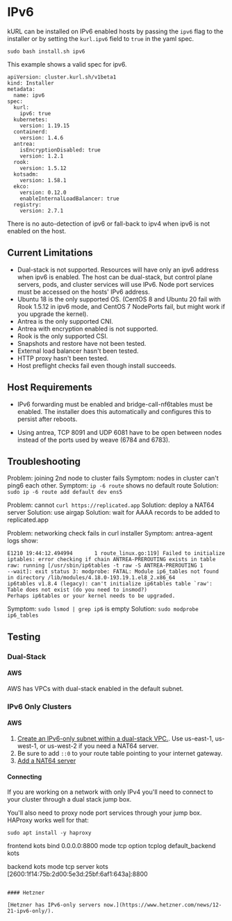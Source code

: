 # IPv6

kURL can be installed on IPv6 enabled hosts by passing the `ipv6` flag to the installer or by setting the `kurl.ipv6` field to `true` in the yaml spec.

```
sudo bash install.sh ipv6
```

This example shows a valid spec for ipv6.

```
apiVersion: cluster.kurl.sh/v1beta1
kind: Installer
metadata:
  name: ipv6
spec:
  kurl:
    ipv6: true
  kubernetes:
    version: 1.19.15
  containerd:
    version: 1.4.6
  antrea:
    isEncryptionDisabled: true
    version: 1.2.1
  rook:
    version: 1.5.12
  kotsadm:
    version: 1.58.1
  ekco:
    version: 0.12.0
    enableInternalLoadBalancer: true
  registry:
    version: 2.7.1
```

There is no auto-detection of ipv6 or fall-back to ipv4 when ipv6 is not enabled on the host.


## Current Limitations

* Dual-stack is not supported. Resources will have only an ipv6 address when ipv6 is enabled. The host can be dual-stack, but control plane servers, pods, and cluster services will use IPv6. Node port services must be accessed on the hosts' IPv6 address.
* Ubuntu 18 is the only supported OS. (CentOS 8 and Ubuntu 20 fail with Rook 1.5.12 in ipv6 mode, and CentOS 7 NodePorts fail, but might work if you upgrade the kernel).
* Antrea is the only supported CNI.
* Antrea with encryption enabled is not supported.
* Rook is the only supported CSI.
* Snapshots and restore have not been tested.
* External load balancer hasn't been tested.
* HTTP proxy hasn't been tested.
* Host preflight checks fail even though install succeeds.


## Host Requirements

* IPv6 forwarding must be enabled and bridge-call-nf6tables must be enabled. The installer does this automatically and configures this to persist after reboots.

* Using antrea, TCP 8091 and UDP 6081 have to be open between nodes instead of the ports used by weave (6784 and 6783).

## Troubleshooting


Problem: joining 2nd node to cluster fails
Symptom: nodes in cluster can't ping6 each other.
Symptom: `ip -6 route` shows no default route
Solution: `sudo ip -6 route add default dev ens5`

Problem: cannot `curl https://replicated.app`
Solution: deploy a NAT64 server
Solution: use airgap
Solution: wait for AAAA records to be added to replicated.app

Problem: networking check fails in curl installer
Symptom: antrea-agent logs show:
```
E1210 19:44:12.494994       1 route_linux.go:119] Failed to initialize iptables: error checking if chain ANTREA-PREROUTING exists in table raw: running [/usr/sbin/ip6tables -t raw -S ANTREA-PREROUTING 1 
--wait]: exit status 3: modprobe: FATAL: Module ip6_tables not found in directory /lib/modules/4.18.0-193.19.1.el8_2.x86_64
ip6tables v1.8.4 (legacy): can't initialize ip6tables table `raw': Table does not exist (do you need to insmod?)
Perhaps ip6tables or your kernel needs to be upgraded.
```
Symptom: `sudo lsmod | grep ip6` is empty
Solution: `sudo modprobe ip6_tables`

## Testing

### Dual-Stack

#### AWS

AWS has VPCs with dual-stack enabled in the default subnet.

### IPv6 Only Clusters

#### AWS

1. [Create an IPv6-only subnet within a dual-stack VPC.](https://aws.amazon.com/blogs/networking-and-content-delivery/introducing-ipv6-only-subnets-and-ec2-instances/). Use us-east-1, us-west-1, or us-west-2 if you need a NAT64 server.
1. Be sure to add `::0` to your route table pointing to your internet gateway.
1. [Add a NAT64 server](https://docs.aws.amazon.com/vpc/latest/userguide/vpc-nat-gateway.html)

#### Connecting

If you are working on a network with only IPv4 you'll need to connect to your cluster through a dual stack jump box.

You'll also need to proxy node port services through your jump box. HAProxy works well for that:
```
sudo apt install -y haproxy
```
frontend kots
    bind 0.0.0.0:8800
    mode tcp
    option tcplog
    default_backend kots

backend kots
    mode tcp
    server kots [2600:1f14:75b:2d00:5e3d:25bf:6af1:643a]:8800
```

#### Hetzner

[Hetzner has IPv6-only servers now.](https://www.hetzner.com/news/12-21-ipv6-only/).
